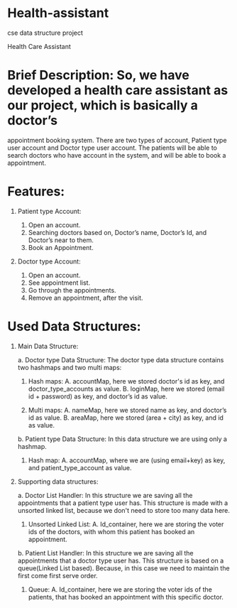 # Health-assistant
cse data structure project 

Health Care Assistant


# Brief Description:  So, we have developed a health care assistant as our project, which is basically a doctor’s          
appointment booking system. There are two types of account, Patient type user account and Doctor type user account. 
The patients will be able to search doctors who have account in the system, and will be able to book a appointment.




# Features:
   1. Patient type Account:
      1. Open an account.
      2. Searching doctors based on, Doctor’s name, Doctor’s Id, and Doctor’s near to them.
      3. Book an Appointment.


   1. Doctor type Account:
      1. Open an account.
      2. See appointment list.
      3. Go through the appointments.
      4. Remove an appointment, after the visit.




# Used Data Structures:


   1. Main Data Structure:


      a. Doctor type Data Structure: The doctor type data structure contains two hashmaps and two multi maps:
         1. Hash maps:
            A. accountMap, here we stored doctor's id as key, and doctor_type_accounts as value.
            B. loginMap, here we stored (email id + password) as key, and doctor’s id as value.
         
         2. Multi maps:
            A. nameMap, here we stored name as key, and doctor’s id as value.
            B. areaMap, here we stored (area + city) as key, and id as value.

      b. Patient type Data Structure: In this data structure we are using only a hashmap.
         1. Hash map: 
            A. accountMap, where we are (using email+key)  as key, and patient_type_account as value.


   2. Supporting data structures:


      a. Doctor List Handler: In this structure we are saving all the appointments that a patient type user has. 
      This structure is made with a unsorted linked list, because we don't need to store too many data here.
         1. Unsorted Linked List:
            A. Id_container, here we are storing the voter ids of the doctors, with whom this patient has booked an
            appointment.
 
      b. Patient List Handler: In this structure we are saving all the appointments that a doctor type user has. 
      This structure is based on a queue(Linked List based). Because, in this case we need to maintain the first come first 
      serve order.
         1. Queue:
            A. Id_container, here we are storing the voter ids of the patients, 
            that has booked an appointment with this specific doctor.
